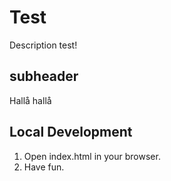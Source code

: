 # Test

Description test!

## subheader

Hallå hallå 

## Local Development

1. Open index.html in your browser.
2. Have fun.
